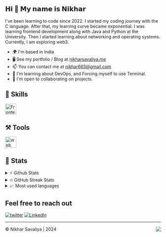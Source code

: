 ## 𝗛𝗶 👋 𝗠𝘆 𝗻𝗮𝗺𝗲 𝗶𝘀 𝗡𝗶𝗸𝗵𝗮𝗿

I've been learning to code since 2022. I started my coding journey with the C language. After that, my learning curve became exponential. I was learning frontend development along with Java and Python at the University. Then I started learning about networking and operating systems. Currently, I am exploring web3.

* 🌍 I'm based in India
* 🖥️ See my portfolio / Blog at [nikharsavaliya.me](http://nikharsavaliya.me)
* 📫 You can contact me at [nikhar663@gmail.com](mailto:nikhar663@gmail.com)
* 🧠 I'm learning about DevOps, and Forcing myself to use Terminal.
* 🤝 I'm open to collaborating on projects.

<!-- <img alt="Discord" src="https://img.shields.io/discord/1284548472363679835?style=flat&logo=discord&logoColor=8aadf4&label=%20&labelColor=24273a&color=8aadf4"> -->


## 💸 Skills

<p>
  <a href="https://discord.gg/vUHMxPvege">
    <img src="https://skillicons.dev/icons?i=js,ts,react,redux,nextjs,tailwind,express,mongodb,mysql&theme=dark"  height="36" alt="Frontend skills"  />
  </a>
</p>

## ⚒️ Tools
<p>
  <a href="https://discord.gg/vUHMxPvege">
<img src="https://skillicons.dev/icons?i=git,github,vscode,vim,postman,docker,figma&theme=dark"  height="36" alt="web tools"  />
  </a>
</p>

## 💯 Stats

<details>
  <summary>⚡ Github Stats</summary>
  <br>
  <img src="https://github-readme-stats.vercel.app/api?username=nikhar-savaliya&show_icons=true&theme=tokyonight&hide_border=true" alt="Github Stats" />
</details>


<details>
  <summary>🔥 GitHub Streak Stats</summary>
  <br>
  <img src="http://github-readme-streak-stats.herokuapp.com?user=nikhar-savaliya&theme=tokyonight&hide_border=true&date_format=M%20j%5B%2C%20Y%5D" alt="GitHub Streak Stats" />
</details>

<details>
  <summary>📈 Most used languages</summary>
  <br>
  <img src="https://github-readme-stats.vercel.app/api/top-langs?username=nikhar-savaliya&show_icons=true&locale=en&layout=compact&theme=tokyonight" alt="Github Activity Graph" />
</details>

## Feel free to reach out 
[![twitter](https://skillicons.dev/icons?i=twitter&theme=dark)](https://x.com/nikharSavaliya/)
[![LinkedIn](https://skillicons.dev/icons?i=linkedin&theme=dark)](https://in.linkedin.com/in/nikharsavaliya)

<hr />
<div>
<img align="right" src="https://visitor-badge.laobi.icu/badge?page_id=nikhar-savaliya.nikhar-savaliya&format=true&left_color=%231e2030&right_color=%23363a4f" />
©️ Nikhar Savaliya | 2024
</div>
